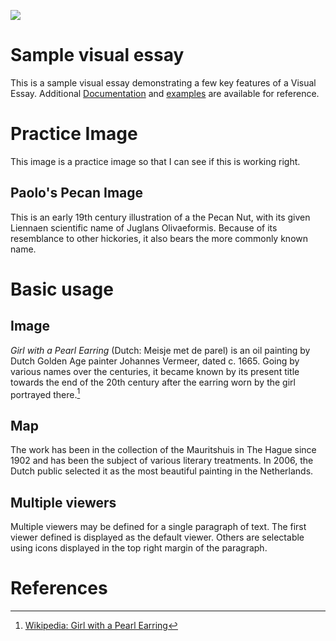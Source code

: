 <a href="https://www.juncture-digital.org"><img src="https://juncture-digital.github.io/juncture/static/images/ve-button.png"></a>

<param ve-config
       title="Girl with a Pearl Earring"
       author="JSTOR Labs team"
       banner="https://iiif.juncture-digital.org/banner/?url=https://upload.wikimedia.org/wikipedia/commons/4/47/Bartholomeus_Johannes_van_Hove%2C_Het_Mauritshuis_te_Den_Haag.jpg"
       layout="vertical">

<!-- Entities discussed throughout the essay are typically defined before the essay text and
     are thus available in all text.  Entity identifiers (QIDs) can be found in either
     Wikipedia or Wikidata (https://www.wikidata.org)> -->
<param ve-entity eid="Q185372"> <!-- Girl with a Pearl Earring painting -->
<param ve-entity eid="Q41264"> <!-- Johannes Vermeer -->
<param ve-entity eid="Q221092"> <!-- Mauritshuis -->
<param ve-entity eid="Q36600"> <!-- The Hague -->

# Sample visual essay

This is a sample visual essay demonstrating a few key features of a Visual Essay. Additional [Documentation](https://github.com/JSTOR-Labs/juncture/wiki) and [examples](https://jstor-labs.github.io/juncture-examples) are available for reference.
<param ve-image
       manifest="https://iiif.juncture-digital.org/manifest/6dd738aed85597cac540ad31dd5818e86ef7f2918c7b43a9eb3123d5538e6e4c">

# Practice Image

This image is a practice image so that I can see if this is working right.
<param ve-image
       label="practice"
       description="image to see"
       license="public domain"
       url="https://upload.wikimedia.org/wikipedia/commons/b/be/Red_eyed_tree_frog_edit2.jpg">

## Paolo's Pecan Image

This is an early 19th century illustration of a the Pecan Nut, with its given Liennaen scientific name of Juglans Olivaeformis. Because of its resemblance to other hickories, it also bears the more <span data-mouseover-image-zoomto="824,800,1152,938">commonly known name</span>.
<param ve-image
       label="Pecanenut Hickory"
       description="image to see"
       license="public domain"
       url="https://www.biodiversitylibrary.org/pageImage/52292046"
       fit="contain">

# Basic usage

## Image

_Girl with a Pearl Earring_ (Dutch: Meisje met de parel) is an oil painting by Dutch Golden Age painter Johannes Vermeer,
dated c. 1665. Going by various names over the centuries, it became known by its present title towards the end of the
20th century after the earring worn by the girl portrayed there.[^1]
<param ve-image
       label="Girl with a Pearl Earring"
       description="painting by Johannes Vermeer"
       license="public domain"
       url="https://upload.wikimedia.org/wikipedia/commons/0/0f/1665_Girl_with_a_Pearl_Earring.jpg">

## Map

The work has been in the collection of the Mauritshuis in The Hague since 1902 and has been the subject of various
literary treatments. In 2006, the Dutch public selected it as the most beautiful painting in the Netherlands.
<param ve-map center="Q36600" zoom="11" prefer-geojson>

## Multiple viewers

Multiple viewers may be defined for a single paragraph of text.  The first viewer defined is displayed as the default viewer. 
Others are selectable using icons displayed in the top right margin of the paragraph.
<param ve-image
       manifest="https://iiif.juncture-digital.org/manifest/6dd738aed85597cac540ad31dd5818e86ef7f2918c7b43a9eb3123d5538e6e4c">
<param ve-map center="Q36600" zoom="11">

# References

[^1]: [Wikipedia: Girl with a Pearl Earring](https://en.wikipedia.org/wiki/Girl_with_a_Pearl_Earring)
